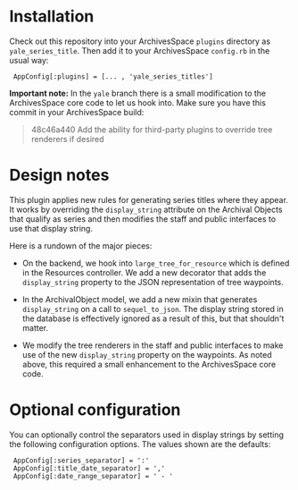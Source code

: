 Installation
============

Check out this repository into your ArchivesSpace `plugins` directory
as `yale_series_title`.  Then add it to your ArchivesSpace `config.rb`
in the usual way:

     AppConfig[:plugins] = [... , 'yale_series_titles']


**Important note:** In the `yale` branch there is a small modification
to the ArchivesSpace core code to let us hook into.  Make sure you
have this commit in your ArchivesSpace build:

> 48c46a440 Add the ability for third-party plugins to override tree renderers if desired


Design notes
============

This plugin applies new rules for generating series titles where they
appear.  It works by overriding the `display_string` attribute on
the Archival Objects that qualify as series and then modifies the
staff and public interfaces to use that display string.

Here is a rundown of the major pieces:

  * On the backend, we hook into `large_tree_for_resource` which is
    defined in the Resources controller.  We add a new decorator that
    adds the `display_string` property to the JSON representation of
    tree waypoints.

  * In the ArchivalObject model, we add a new mixin that generates
    `display_string` on a call to `sequel_to_json`.  The display
    string stored in the database is effectively ignored as a result
    of this, but that shouldn't matter.

  * We modify the tree renderers in the staff and public interfaces to
    make use of the new `display_string` property on the waypoints.
    As noted above, this required a small enhancement to the
    ArchivesSpace core code.


Optional configuration
======================

You can optionally control the separators used in display strings by
setting the following configuration options.  The values shown are the
defaults:

     AppConfig[:series_separator] = ':'
     AppConfig[:title_date_separator] = ','
     AppConfig[:date_range_separator] = ' - '
